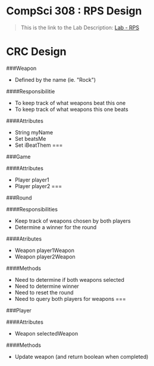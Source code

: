 CompSci 308 : RPS Design
===================

> This is the link to the Lab Description: 
[Lab - RPS](http://www.cs.duke.edu/courses/compsci308/spring16/classwork/02_design_rps/index.php)

CRC Design
=======

###Weapon
* Defined by the name (ie. "Rock")

####Responsibilitie
* To keep track of what weapons beat this one
* To keep track of what weapons this one beats

####Attributes
* String myName
* Set<Weapon> beatsMe
* Set<Weapon> iBeatThem
===

###Game

####Attributes
* Player player1
* Player player2
===

###Round

####Responsibilities
* Keep track of weapons chosen by both players
* Determine a winner for the round

####Atributes
* Weapon player1Weapon
* Weapon player2Weapon

####Methods
* Need to determine if both weapons selected
* Need to determine winner
* Need to reset the round
* Need to query both players for weapons
===

###Player

####Attributes
* Weapon selectedWeapon

####Methods
* Update weapon (and return boolean when completed)


<!-- 

###Class 2

You can add images as well:

![This is cool, too bad you can't see it](crc-example.png "Our CRC cards")


Use Cases
=======

You can put blocks of code in here like this:
```java
    public int getTotal (Collection<Integer> data) {
        int total = 0;
        for (int d : data) {
            total += d;
        }
        return total;
    }
```

 -->